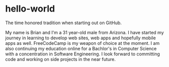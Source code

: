 # hello-world
The time honored tradition when starting out on GitHub.

My name is Brian and I'm a 31 year-old male from Arizona. I have started my journey in learning to develop web sites, web apps and hopefully mobile apps as well. FreeCodeCamp is my weapon of choice at the moment. I am also continuing my education online for a Bachlor's in Computer Science with a concentration in Software Engineering. I look forward to committing code and working on side projects in the near future.
